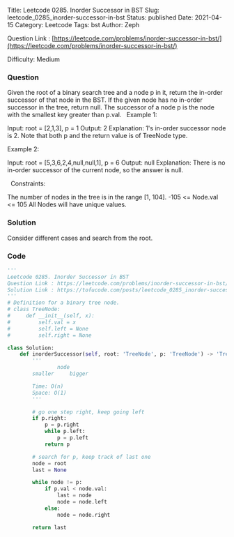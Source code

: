 Title: Leetcode 0285. Inorder Successor in BST
Slug: leetcode_0285_inorder-successor-in-bst
Status: published
Date: 2021-04-15
Category: Leetcode
Tags: bst
Author: Zeph

Question Link : [https://leetcode.com/problems/inorder-successor-in-bst/](https://leetcode.com/problems/inorder-successor-in-bst/)

Difficulty: Medium

### Question
Given the root of a binary search tree and a node p in it, return the in-order successor of that node in the BST. If the given node has no in-order successor in the tree, return null.
The successor of a node p is the node with the smallest key greater than p.val.
 
Example 1:


Input: root = [2,1,3], p = 1
Output: 2
Explanation: 1's in-order successor node is 2. Note that both p and the return value is of TreeNode type.

Example 2:


Input: root = [5,3,6,2,4,null,null,1], p = 6
Output: null
Explanation: There is no in-order successor of the current node, so the answer is null.

 
Constraints:

The number of nodes in the tree is in the range [1, 104].
-105 <= Node.val <= 105
All Nodes will have unique values.

### Solution

Consider different cases and search from the root.

### Code
```python
'''
Leetcode 0285. Inorder Successor in BST
Question Link : https://leetcode.com/problems/inorder-successor-in-bst/
Solution Link : https://tofucode.com/posts/leetcode_0285_inorder-successor-in-bst.html
'''
# Definition for a binary tree node.
# class TreeNode:
#     def __init__(self, x):
#         self.val = x
#         self.left = None
#         self.right = None

class Solution:
    def inorderSuccessor(self, root: 'TreeNode', p: 'TreeNode') -> 'TreeNode':
        '''
                node
        smaller     bigger

        Time: O(n)
        Space: O(1)
        '''

        # go one step right, keep going left
        if p.right:
            p = p.right
            while p.left:
                p = p.left
            return p

        # search for p, keep track of last one
        node = root
        last = None

        while node != p:
            if p.val < node.val:
                last = node
                node = node.left
            else:
                node = node.right

        return last
```

